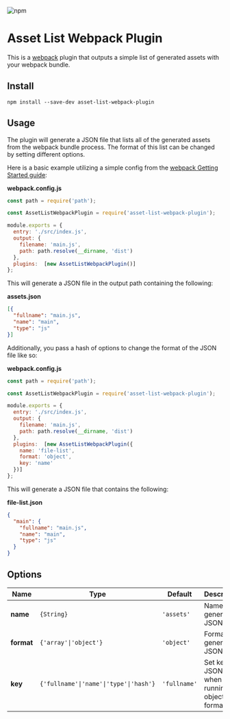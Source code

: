 ![npm](https://img.shields.io/npm/v/asset-list-webpack-plugin.svg)

# Asset List Webpack Plugin
This is a [webpack](https://webpack.js.org) plugin that outputs a simple list of generated assets with your webpack bundle.

## Install
`npm install --save-dev asset-list-webpack-plugin`

## Usage
The plugin will generate a JSON file that lists all of the generated assets from the webpack bundle process. The format of this list can be changed by setting different options.

Here is a basic example utilizing a simple config from the [webpack Getting Started guide](https://webpack.js.org/guides/getting-started):

**webpack.config.js**
```javascript
const path = require('path');

const AssetListWebpackPlugin = require('asset-list-webpack-plugin');

module.exports = {
  entry: './src/index.js',
  output: {
    filename: 'main.js',
    path: path.resolve(__dirname, 'dist')
  },
  plugins:  [new AssetListWebpackPlugin()]
};

```

This will generate a JSON file in the output path containing the following:

**assets.json**
```json
[{
  "fullname": "main.js",
  "name": "main",
  "type": "js"
}]
```

Additionally, you pass a hash of options to change the format of the JSON file like so:

**webpack.config.js**
```javascript
const path = require('path');

const AssetListWebpackPlugin = require('asset-list-webpack-plugin');

module.exports = {
  entry: './src/index.js',
  output: {
    filename: 'main.js',
    path: path.resolve(__dirname, 'dist')
  },
  plugins:  [new AssetListWebpackPlugin({
    name: 'file-list',
    format: 'object',
    key: 'name'
  })]
};

```

This will generate a JSON file that contains the following:

**file-list.json**
```json
{
  "main": {
    "fullname": "main.js",
    "name": "main",
    "type": "js"
  }
}
```

## Options
| Name | Type | Default | Description |
|---|---|---|---|
| **name** | `{String}` | `'assets'` | Name of generated JSON file |
| **format** | `{'array'\|'object'}` | `'object'` | Format of generated JSON file |
| **key** | `{'fullname'\|'name'\|'type'\|'hash'}` | `'fullname'` | Set keys for JSON file when running in object format |